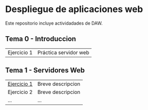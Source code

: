 # Despliegue de aplicaciones web
Este repositorio incluye actividadades de DAW.

## Tema 0 - Introduccion

|   |  |
| ------------- | ------------- |
| Ejercicio 1 | Práctica servidor web |

## Tema 1 - Servidores Web

|   |  |
| ------------- | ------------- |
| [Ejercicio 1](Tema1/Ejercicio1/) | Breve descripcion |
| Ejercicio 2 | Breve descripcion  |
| ... | ...  |
